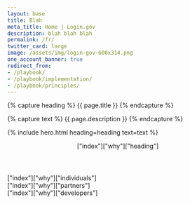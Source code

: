 ```yaml
---
layout: base
title: Blah
meta_title: Home | Login.gov
description: blah blah blah
permalink: /fr/
twitter_card: large
image: /assets/img/login-gov-600x314.png
one_account_banner: true
redirect_from:
- /playbook/
- /playbook/implementation/
- /playbook/principles/
---
```


{% capture heading %}
{{ page.title }}
{% endcapture %}

{% capture text %}
{{ page.description }}
{% endcapture %}

{% include hero.html heading=heading text=text %}

<article class="container why-login-gov">
  <header class="intro">["index"]["why"]["heading"]</header>
  <div class="grid-row">
    <div class="tablet:grid-col">
      ["index"]["why"]["individuals"]
    </div>
    <div class="tablet:grid-col">
      ["index"]["why"]["partners"]
    </div>
    <div class="tablet:grid-col">
      ["index"]["why"]["developers"]
    </div>
  </div>
</article>
